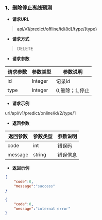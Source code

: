 ### 1、删除停止离线预测

- **请求URL**
> [api/v1/predict/offline/id/{id}/type/{type}](#)

- **请求方式** 

> DELETE

- **请求参数**

| 请求参数      |     参数类型 |   参数说明   |
| -------- | --------| ------ |
|id        |Integer|记录id|
|type      |Integer|0,删除；1,停止

- **请求示例**  

url/api/v1/predict/online/id/2/type/1

- **返回参数**

| 返回参数      |     参数类型 |   参数说明   |
| -------- | --------| ------ |
|code      |int      |错误码|
|message   |string   |错误信息|

- **返回示例**  

```json
{
    "code":0,
    "message":"success"
}

{
    "code":0,
    "message":"internal error"
}
```